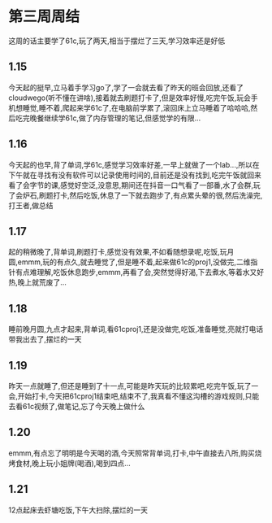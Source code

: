 # 第三周周结
  这周的话主要学了61c,玩了两天,相当于摆烂了三天,学习效率还是好低
## 1.15
  今天起的挺早,立马着手学习go了,学了一会就去看了昨天的班会回放,还看了cloudwego(听不懂在讲啥),接着就去刷题打卡了,但是效率好慢,吃完午饭,玩会手机想睡觉,睡不着,爬起来学61c了,在电脑前学累了,滚回床上立马睡着了哈哈哈,然后吃完晚餐继续学61c,做了内存管理的笔记,但感觉学的有限...
## 1.16
  今天起的也早,背了单词,学61c,感觉学习效率好差,一早上就做了一个lab...,所以在下午就在寻找有没有软件可以记录使用时间的,目前还是没有找到,吃完午饭就回来看了会字节的课,感觉好空泛,没意思,期间还在抖音一口气看了一部番,水了会群,玩了会炉石,刷题打卡,然后吃饭,休息了一下就去跑步了,有点累头晕的很,然后洗澡完,打王者,做总结
## 1.17
  起的稍微晚了,背单词,刷题打卡,感觉没有效果,不如看随想录呢,吃饭,玩月圆,emmm,玩的有点久,就去睡觉了,但是睡不着,起来做61c的proj1,没做完,二维指针有点难理解,吃饭休息跑步,emmm,再看了会,突然觉得好渴,下去煮水,等着水又好热,晚上就荒废了...
## 1.18
  睡前晚月圆,九点才起来,背单词,看61cproj1,还是没做完,吃饭,准备睡觉,亮就打电话带我出去了,摆烂的一天
## 1.19
  昨天一点就睡了,但还是睡到了十一点,可能是昨天玩的比较累吧,吃完午饭,玩了一会,开始打卡,今天把61cproj1结束吧,结束不了,我真看不懂这沟槽的游戏规则,只能去看61c视频了,做笔记,忘了今天晚上做什么
## 1.20
  emmm,有点忘了明明是今天喝的酒,今天照常背单词,打卡,中午直接去八所,购买烧烤食材,晚上玩小姐牌(喝酒),喝到四点...
## 1.21
  12点起床去虾塘吃饭,下午大扫除,摆烂的一天